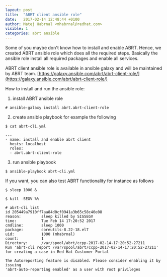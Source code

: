 ```yaml
---
layout: post
title:  "ABRT client ansible role"
date:   2017-02-14 12:48:44 +0100
author: Matej Habrnal <mhabrnal@redhat.com>
visible: 1
categories: abrt ansible
---
```

Some of you maybe don't know how to install and enable ABRT. Hence, we
created ABRT ansible role which does all the required steps. Basically the
ansible role install all required packages and enable all services.

ABRT client ansible role is available in ansible galaxy and will be maintained by ABRT team.
[https://galaxy.ansible.com/abrt/abrt-client-role/](https://galaxy.ansible.com/abrt/abrt-client-role/)

How to install and run the ansible role:

1. install ABRT ansible role

```
# ansible-galaxy install abrt.abrt-client-role
```

2. create ansible playbook for example the following

```
$ cat abrt-cli.yml
```

```
---
- name: install and enable abrt client
  hosts: localhost
  roles:
  - abrt.abrt-client-role
```

3. run ansible playbook

```
$ ansible-playbook abrt-cli.yml
```

If you want, you can also test ABRT functionality for instance as follows

```
$ sleep 1000 &
```

```
$ kill -SEGV %%
```

```
# abrt-cli list
id 205449a7910ff7aa84d0cf0941a3b65c58c40e08
reason:         sleep killed by SIGSEGV
time:           Tue Feb 14 17:20:52 2017
cmdline:        sleep 1000
package:        coreutils-8.22-18.el7
uid:            1000 (mhabrnal)
count:          1
Directory:      /var/spool/abrt/ccpp-2017-02-14-17:20:52-27211
Run 'abrt-cli report /var/spool/abrt/ccpp-2017-02-14-17:20:52-27211' for creating a case in Red Hat Customer Portal

The Autoreporting feature is disabled. Please consider enabling it by issuing
'abrt-auto-reporting enabled' as a user with root privileges
```
